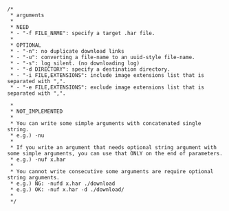     /*
     * arguments
     *
     * NEED
     * - "-f FILE_NAME": specify a target .har file.
     *
     * OPTIONAL
     * - "-n": no duplicate download links
     * - "-u": converting a file-name to an uuid-style file-name.
     * - "-s": log silent. (no downloading log)
     * - "-d DIRECTORY": specify a destination directory.
     * - "-i FILE,EXTENSIONS": include image extensions list that is separated with ",".
     * - "-e FILE,EXTENSIONS": exclude image extensions list that is separated with ",".
  
     *
     * NOT_IMPLEMENTED
     *
     * You can write some simple arguments with concatenated single string.
     * e.g.) -nu
     *
     * If you write an argument that needs optional string argument with some simple arguments, you can use that ONLY on the end of parameters.
     * e.g.) -nuf x.har
     *
     * You cannot write consecutive some arguments are require optional string arguments.
     * e.g.) NG: -nufd x.har ./download
     * e.g.) OK: -nuf x.har -d ./download/
     *
     */